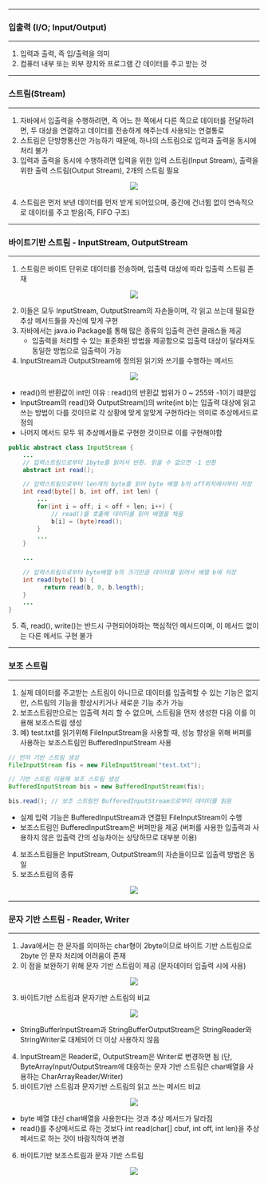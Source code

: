 -----
### 입출력 (I/O; Input/Output)
-----
1. 입력과 출력, 즉 입/출력을 의미
2. 컴퓨터 내부 또는 외부 장치와 프로그램 간 데이터를 주고 받는 것

-----
### 스트림(Stream)
-----
1. 자바에서 입출력을 수행하려면, 즉 어느 한 쪽에서 다른 쪽으로 데이터를 전달하려면, 두 대상을 연결하고 데이터를 전송하게 해주는데 사용되는 연결통로
2. 스트림은 단방향통신만 가능하기 때문에, 하나의 스트림으로 입력과 출력을 동시에 처리 불가
3. 입력과 출력을 동시에 수행하려면 입력을 위한 입력 스트림(Input Stream), 출력을 위한 출력 스트림(Output Stream), 2개의 스트림 필요
<div align="center">
<img src="https://github.com/sooyounghan/Java/assets/34672301/3a08cad7-e0f9-4185-916f-86b79a7f6f3a">
</div>

4. 스트림은 먼저 보낸 데이터를 먼저 받게 되어있으며, 중간에 건너뜀 없이 연속적으로 데이터를 주고 받음(즉, FIFO 구조)

-----
### 바이트기반 스트림 - InputStream, OutputStream
-----
1. 스트림은 바이트 단위로 데이터를 전송하며, 입출력 대상에 따라 입출력 스트림 존재
<div align="center">
<img src="https://github.com/sooyounghan/Java/assets/34672301/120e47fe-1135-4bc5-909e-1ef06eacbade">
</div>

2. 이들은 모두 InputStream, OutputStream의 자손들이며, 각 읽고 쓰는데 필요한 추상 메서드들을 자신에 맞게 구현
3. 자바에서는 java.io Package를 통해 많은 종류의 입출력 관련 클래스들 제공
   - 입출력을 처리할 수 있는 표준화된 방법을 제공함으로 입출력 대상이 달라져도 동일한 방법으로 입출력이 가능
4. InputStream과 OutputStream에 정의된 읽기와 쓰기를 수행하는 메서드
<div align="center">
<img src="https://github.com/sooyounghan/Java/assets/34672301/4eaf9a1e-a044-4255-a941-e196ee099baa">
</div>

  - read()의 반환값이 int인 이유 : read()의 반환값 범위가 0 ~ 255와 -1이기 떄문임
  - InputStream의 read()와 OutputStream()의 write(int b)는 입출력 대상에 읽고 쓰는 방법이 다를 것이므로 각 상황에 맞게 알맞게 구현하라는 의미로 추상메서드로 정의
  - 나머지 메서드 모두 위 추상메서들로 구현한 것이므로 이를 구현해야함

```java
public abstract class InputStream {
    ...
    // 입력스트림으로부터 1byte를 읽어서 반환. 읽을 수 없으면 -1 반환
    abstract int read();

    // 입력스트림으로부터 len개의 byte를 읽어 byte 배열 b의 off위치에서부터 저장
    int read(byte[] b, int off, int len) {
        ...
        for(int i = off; i < off + len; i++) {
            // read()를 호출해 데이터를 읽어 배열을 채움
            b[i] = (byte)read();
        }
        ...
    }

    ...

    // 입력스트림으로부터 byte배열 b의 크기만큼 데이터를 읽어서 배열 b에 저장
    int read(byte[] b) {
          return read(b, 0, b.length);
    }
    ...
}
```

5. 즉, read(), write()는 반드시 구현되어야하는 핵심적인 메서드이며, 이 메서드 없이는 다른 메서드 구현 불가

-----
### 보조 스트림
-----
1. 실제 데이터를 주고받는 스트림이 아니므로 데이터를 입출력할 수 있는 기능은 없지만, 스트림의 기능을 향상시키거나 새로운 기능 추가 가능
2. 보조스트림만으로는 입출력 처리 할 수 없으며, 스트림을 먼저 생성한 다음 이를 이용해 보조스트림 생성
3. 예) test.txt를 읽기위해 FileInputStream을 사용할 때, 성능 향상을 위해 버퍼를 사용하는 보조스트림인 BufferedInputStream 사용
```java
// 먼저 기반 스트림 생성
FileInputStream fis = new FileInputStream("test.txt");

// 기반 스트림 이용해 보조 스트림 생성
BufferedInputStream bis = new BufferedInputStream(fis);

bis.read(); // 보조 스트림인 BufferedInputStream으로부터 데이터를 읽음
```

  - 실제 입력 기능은 BufferedInputStream과 연결된 FileInputStream이 수행
  - 보조스트림인 BufferedInputStream은 버퍼만을 제공 (버퍼를 사용한 입출력과 사용하지 않은 입출력 간의 성능차이는 상당하므로 대부분 이용)

4. 보조스트림들은 InputStream, OutputStream의 자손들이므로 입출력 방법은 동일
5. 보조스트림의 종류
<div align="center">
<img src="https://github.com/sooyounghan/Java/assets/34672301/8a1d6000-db01-47d6-8d4d-6be6dd5d08c5">
</div>

-----
### 문자 기반 스트림 - Reader, Writer
-----
1. Java에서는 한 문자를 의미하는 char형이 2byte이므로 바이트 기반 스트림으로 2byte 인 문자 처리에 어려움이 존재
2. 이 점을 보완하기 위해 문자 기반 스트림이 제공 (문자데이터 입출력 시에 사용)
<div align="center">
<img src="https://github.com/sooyounghan/Java/assets/34672301/ac5edf25-e2de-46f1-8521-653045c22a15">
</div>

3. 바이트기반 스트림과 문자기반 스트림의 비교
<div align="center">
<img src="https://github.com/sooyounghan/Java/assets/34672301/c8312fc2-57cf-4bc7-a29e-39dcf33aec11">
</div>

  - StringBufferInputStream과 StringBufferOutputStream은 StringReader와 StringWriter로 대체되어 더 이상 사용하지 않음

4. InputStream은 Reader로, OutputStream은 Writer로 변경하면 됨 (단, ByteArrayInput/OutputStream에 대응하는 문자 기반 스트림은 char배열을 사용하는 CharArrayReader/Writer)
5. 바이트기반 스트림과 문자기반 스트림의 읽고 쓰는 메서드 비교
<div align="center">
<img src="https://github.com/sooyounghan/Java/assets/34672301/13800e16-696b-4b13-b656-bffcb37996a5">
</div>

  - byte 배열 대신 char배열을 사용한다는 것과 추상 메서드가 달라짐
  - read()를 추상메서드로 하는 것보다 int read(char[] cbuf, int off, int len)을 추상메서드로 하는 것이 바람직하여 변경

6. 바이트기반 보조스트림과 문자 기반 스트림
<div align="center">
<img src="https://github.com/sooyounghan/Java/assets/34672301/eafccd15-0d0b-433c-be65-21857be9686b">
</div>
